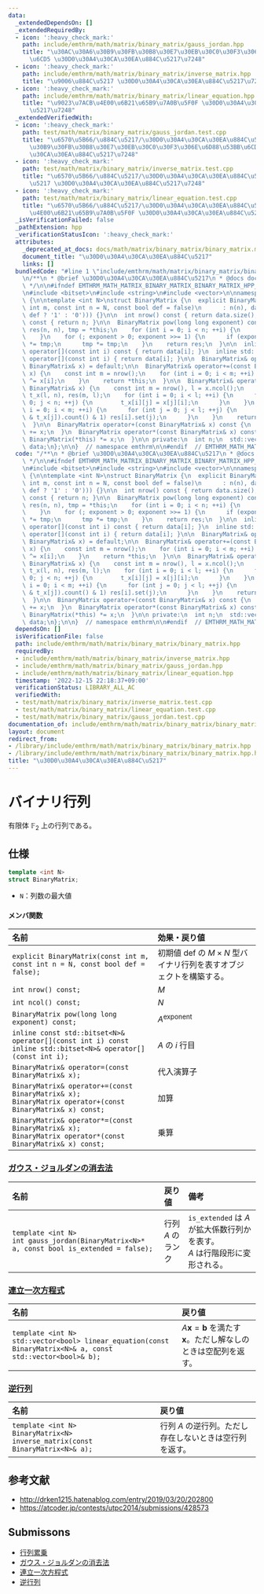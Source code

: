 ```yaml
---
data:
  _extendedDependsOn: []
  _extendedRequiredBy:
  - icon: ':heavy_check_mark:'
    path: include/emthrm/math/matrix/binary_matrix/gauss_jordan.hpp
    title: "\u30AC\u30A6\u30B9\u30FB\u30B8\u30E7\u30EB\u30C0\u30F3\u306E\u6D88\u53BB\
      \u6CD5 \u30D0\u30A4\u30CA\u30EA\u884C\u5217\u7248"
  - icon: ':heavy_check_mark:'
    path: include/emthrm/math/matrix/binary_matrix/inverse_matrix.hpp
    title: "\u9006\u884C\u5217 \u30D0\u30A4\u30CA\u30EA\u884C\u5217\u7248"
  - icon: ':heavy_check_mark:'
    path: include/emthrm/math/matrix/binary_matrix/linear_equation.hpp
    title: "\u9023\u7ACB\u4E00\u6B21\u65B9\u7A0B\u5F0F \u30D0\u30A4\u30CA\u30EA\u884C\
      \u5217\u7248"
  _extendedVerifiedWith:
  - icon: ':heavy_check_mark:'
    path: test/math/matrix/binary_matrix/gauss_jordan.test.cpp
    title: "\u6570\u5B66/\u884C\u5217/\u30D0\u30A4\u30CA\u30EA\u884C\u5217/\u30AC\u30A6\
      \u30B9\u30FB\u30B8\u30E7\u30EB\u30C0\u30F3\u306E\u6D88\u53BB\u6CD5 \u30D0\u30A4\
      \u30CA\u30EA\u884C\u5217\u7248"
  - icon: ':heavy_check_mark:'
    path: test/math/matrix/binary_matrix/inverse_matrix.test.cpp
    title: "\u6570\u5B66/\u884C\u5217/\u30D0\u30A4\u30CA\u30EA\u884C\u5217/\u9006\u884C\
      \u5217 \u30D0\u30A4\u30CA\u30EA\u884C\u5217\u7248"
  - icon: ':heavy_check_mark:'
    path: test/math/matrix/binary_matrix/linear_equation.test.cpp
    title: "\u6570\u5B66/\u884C\u5217/\u30D0\u30A4\u30CA\u30EA\u884C\u5217/\u9023\u7ACB\
      \u4E00\u6B21\u65B9\u7A0B\u5F0F \u30D0\u30A4\u30CA\u30EA\u884C\u5217\u7248"
  _isVerificationFailed: false
  _pathExtension: hpp
  _verificationStatusIcon: ':heavy_check_mark:'
  attributes:
    _deprecated_at_docs: docs/math/matrix/binary_matrix/binary_matrix.md
    document_title: "\u30D0\u30A4\u30CA\u30EA\u884C\u5217"
    links: []
  bundledCode: "#line 1 \"include/emthrm/math/matrix/binary_matrix/binary_matrix.hpp\"\
    \n/**\n * @brief \u30D0\u30A4\u30CA\u30EA\u884C\u5217\n * @docs docs/math/matrix/binary_matrix/binary_matrix.md\n\
    \ */\n\n#ifndef EMTHRM_MATH_MATRIX_BINARY_MATRIX_BINARY_MATRIX_HPP_\n#define EMTHRM_MATH_MATRIX_BINARY_MATRIX_BINARY_MATRIX_HPP_\n\
    \n#include <bitset>\n#include <string>\n#include <vector>\n\nnamespace emthrm\
    \ {\n\ntemplate <int N>\nstruct BinaryMatrix {\n  explicit BinaryMatrix(const\
    \ int m, const int n = N, const bool def = false)\n      : n(n), data(m, std::bitset<N>(std::string(n,\
    \ def ? '1' : '0'))) {}\n\n  int nrow() const { return data.size(); }\n  int ncol()\
    \ const { return n; }\n\n  BinaryMatrix pow(long long exponent) const {\n    BinaryMatrix\
    \ res(n, n), tmp = *this;\n    for (int i = 0; i < n; ++i) {\n      res[i].set(i);\n\
    \    }\n    for (; exponent > 0; exponent >>= 1) {\n      if (exponent & 1) res\
    \ *= tmp;\n      tmp *= tmp;\n    }\n    return res;\n  }\n\n  inline const std::bitset<N>&\
    \ operator[](const int i) const { return data[i]; }\n  inline std::bitset<N>&\
    \ operator[](const int i) { return data[i]; }\n\n  BinaryMatrix& operator=(const\
    \ BinaryMatrix& x) = default;\n\n  BinaryMatrix& operator+=(const BinaryMatrix&\
    \ x) {\n    const int m = nrow();\n    for (int i = 0; i < m; ++i) {\n      data[i]\
    \ ^= x[i];\n    }\n    return *this;\n  }\n\n  BinaryMatrix& operator*=(const\
    \ BinaryMatrix& x) {\n    const int m = nrow(), l = x.ncol();\n    BinaryMatrix\
    \ t_x(l, n), res(m, l);\n    for (int i = 0; i < l; ++i) {\n      for (int j =\
    \ 0; j < n; ++j) {\n        t_x[i][j] = x[j][i];\n      }\n    }\n    for (int\
    \ i = 0; i < m; ++i) {\n      for (int j = 0; j < l; ++j) {\n        if ((data[i]\
    \ & t_x[j]).count() & 1) res[i].set(j);\n      }\n    }\n    return *this = res;\n\
    \  }\n\n  BinaryMatrix operator+(const BinaryMatrix& x) const {\n    return BinaryMatrix(*this)\
    \ += x;\n  }\n  BinaryMatrix operator*(const BinaryMatrix& x) const {\n    return\
    \ BinaryMatrix(*this) *= x;\n  }\n\n private:\n  int n;\n  std::vector<std::bitset<N>>\
    \ data;\n};\n\n}  // namespace emthrm\n\n#endif  // EMTHRM_MATH_MATRIX_BINARY_MATRIX_BINARY_MATRIX_HPP_\n"
  code: "/**\n * @brief \u30D0\u30A4\u30CA\u30EA\u884C\u5217\n * @docs docs/math/matrix/binary_matrix/binary_matrix.md\n\
    \ */\n\n#ifndef EMTHRM_MATH_MATRIX_BINARY_MATRIX_BINARY_MATRIX_HPP_\n#define EMTHRM_MATH_MATRIX_BINARY_MATRIX_BINARY_MATRIX_HPP_\n\
    \n#include <bitset>\n#include <string>\n#include <vector>\n\nnamespace emthrm\
    \ {\n\ntemplate <int N>\nstruct BinaryMatrix {\n  explicit BinaryMatrix(const\
    \ int m, const int n = N, const bool def = false)\n      : n(n), data(m, std::bitset<N>(std::string(n,\
    \ def ? '1' : '0'))) {}\n\n  int nrow() const { return data.size(); }\n  int ncol()\
    \ const { return n; }\n\n  BinaryMatrix pow(long long exponent) const {\n    BinaryMatrix\
    \ res(n, n), tmp = *this;\n    for (int i = 0; i < n; ++i) {\n      res[i].set(i);\n\
    \    }\n    for (; exponent > 0; exponent >>= 1) {\n      if (exponent & 1) res\
    \ *= tmp;\n      tmp *= tmp;\n    }\n    return res;\n  }\n\n  inline const std::bitset<N>&\
    \ operator[](const int i) const { return data[i]; }\n  inline std::bitset<N>&\
    \ operator[](const int i) { return data[i]; }\n\n  BinaryMatrix& operator=(const\
    \ BinaryMatrix& x) = default;\n\n  BinaryMatrix& operator+=(const BinaryMatrix&\
    \ x) {\n    const int m = nrow();\n    for (int i = 0; i < m; ++i) {\n      data[i]\
    \ ^= x[i];\n    }\n    return *this;\n  }\n\n  BinaryMatrix& operator*=(const\
    \ BinaryMatrix& x) {\n    const int m = nrow(), l = x.ncol();\n    BinaryMatrix\
    \ t_x(l, n), res(m, l);\n    for (int i = 0; i < l; ++i) {\n      for (int j =\
    \ 0; j < n; ++j) {\n        t_x[i][j] = x[j][i];\n      }\n    }\n    for (int\
    \ i = 0; i < m; ++i) {\n      for (int j = 0; j < l; ++j) {\n        if ((data[i]\
    \ & t_x[j]).count() & 1) res[i].set(j);\n      }\n    }\n    return *this = res;\n\
    \  }\n\n  BinaryMatrix operator+(const BinaryMatrix& x) const {\n    return BinaryMatrix(*this)\
    \ += x;\n  }\n  BinaryMatrix operator*(const BinaryMatrix& x) const {\n    return\
    \ BinaryMatrix(*this) *= x;\n  }\n\n private:\n  int n;\n  std::vector<std::bitset<N>>\
    \ data;\n};\n\n}  // namespace emthrm\n\n#endif  // EMTHRM_MATH_MATRIX_BINARY_MATRIX_BINARY_MATRIX_HPP_\n"
  dependsOn: []
  isVerificationFile: false
  path: include/emthrm/math/matrix/binary_matrix/binary_matrix.hpp
  requiredBy:
  - include/emthrm/math/matrix/binary_matrix/inverse_matrix.hpp
  - include/emthrm/math/matrix/binary_matrix/gauss_jordan.hpp
  - include/emthrm/math/matrix/binary_matrix/linear_equation.hpp
  timestamp: '2022-12-15 22:18:37+09:00'
  verificationStatus: LIBRARY_ALL_AC
  verifiedWith:
  - test/math/matrix/binary_matrix/inverse_matrix.test.cpp
  - test/math/matrix/binary_matrix/linear_equation.test.cpp
  - test/math/matrix/binary_matrix/gauss_jordan.test.cpp
documentation_of: include/emthrm/math/matrix/binary_matrix/binary_matrix.hpp
layout: document
redirect_from:
- /library/include/emthrm/math/matrix/binary_matrix/binary_matrix.hpp
- /library/include/emthrm/math/matrix/binary_matrix/binary_matrix.hpp.html
title: "\u30D0\u30A4\u30CA\u30EA\u884C\u5217"
---
```

# バイナリ行列

有限体 $\mathbb{F}_2$ 上の行列である。


## 仕様

```cpp
template <int N>
struct BinaryMatrix;
```

- `N`：列数の最大値

#### メンバ関数

|名前|効果・戻り値|
|:--|:--|
|`explicit BinaryMatrix(const int m, const int n = N, const bool def = false);`|初期値 $\mathrm{def}$ の $M \times N$ 型バイナリ行列を表すオブジェクトを構築する。|
|`int nrow() const;`|$M$|
|`int ncol() const;`|$N$|
|`BinaryMatrix pow(long long exponent) const;`|$A^\mathrm{exponent}$|
|`inline const std::bitset<N>& operator[](const int i) const`<br>`inline std::bitset<N>& operator[](const int i);`|$A$ の $i$ 行目|
|`BinaryMatrix& operator=(const BinaryMatrix& x);`|代入演算子|
|`BinaryMatrix& operator+=(const BinaryMatrix& x);`<br>`BinaryMatrix operator+(const BinaryMatrix& x) const;`|加算|
|`BinaryMatrix& operator*=(const BinaryMatrix& x);`<br>`BinaryMatrix operator*(const BinaryMatrix& x) const;`|乗算|


### [ガウス・ジョルダンの消去法](../gauss_jordan.md)

|名前|戻り値|備考|
|:--|:--|:--|
|`template <int N>`<br>`int gauss_jordan(BinaryMatrix<N>* a, const bool is_extended = false);`|行列 $A$ のランク|`is_extended` は $A$ が拡大係数行列かを表す。<br>$A$ は行階段形に変形される。|


### [連立一次方程式](../linear_equation.md)

|名前|戻り値|
|:--|:--|
|`template <int N>`<br>`std::vector<bool> linear_equation(const BinaryMatrix<N>& a, const std::vector<bool>& b);`|$A \boldsymbol{x} = \boldsymbol{b}$ を満たす $\boldsymbol{x}$。ただし解なしのときは空配列を返す。|


### [逆行列](../inverse_matrix.md)

|名前|戻り値|
|:--|:--|
|`template <int N>`<br>`BinaryMatrix<N> inverse_matrix(const BinaryMatrix<N>& a);`|行列 $A$ の逆行列。ただし存在しないときは空行列を返す。|


## 参考文献

- http://drken1215.hatenablog.com/entry/2019/03/20/202800
- https://atcoder.jp/contests/utpc2014/submissions/428573


## Submissons

- [行列累乗](https://atcoder.jp/contests/utpc2014/submissions/9308568)
- [ガウス・ジョルダンの消去法](https://yukicoder.me/submissions/414183)
- [連立一次方程式](https://yukicoder.me/submissions/626481)
- [逆行列](https://onlinejudge.u-aizu.ac.jp/solutions/problem/2624/review/4088806/emthrm/C++14)
